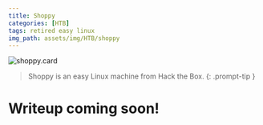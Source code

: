 ```yaml
---
title: Shoppy
categories: [HTB]
tags: retired easy linux
img_path: assets/img/HTB/shoppy
---
```


![shoppy.card](Shoppy.png)

> Shoppy is an easy Linux machine from Hack the Box. 
{: .prompt-tip }

# Writeup coming soon!
